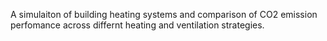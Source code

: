 A simulaiton of building heating systems and comparison of CO2 emission perfomance across differnt heating and ventilation strategies. 
